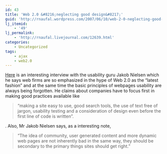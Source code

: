 ```yaml
---
id: 43
title: 'Web 2.0 &#8216;neglecting good design&#8217;'
guid: 'http://rnaufal.wordpress.com/2007/06/10/web-2-0-neglecting-good-design/'
lj_itemid:
    - '49'
lj_permalink:
    - 'http://rnaufal.livejournal.com/12639.html'
categories:
    - Uncategorized
tags:
    - ajax
    - web2.0
---
```


[Here](http://news.bbc.co.uk/1/hi/technology/6653119.stm) is an interesting interview with the usability guru Jakob Nielsen which he says web firms are so emphasized in the hype of Web 2.0 as the “latest fashion” and at the same time the basic principles of webpages usability are always being forgotten. He claims about companies have to focus first in making good practices available like 
> “making a site easy to use, good search tools, the use of text free of jargon, usability testing and a consideration of design even before the first line of code is written”.

. Also, Mr Jakob Nielsen says, as a interesting note, 
> “The idea of community, user generated content and more dynamic web pages are not inherently bad in the same way, they should be secondary to the primary things sites should get right.”